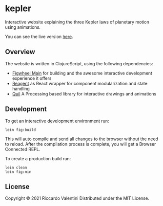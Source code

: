 # kepler

Interactive website explaining the three Kepler laws of planetary motion using animations.

You can see the live version [here](https://rvalentini.github.io).

## Overview

The website is written in ClojureScript, using the following dependencies: 

+ [Figwheel Main](https://github.com/bhauman/figwheel-main) for building and the awesome interactive development experience it offers 
+ [Reagent](https://github.com/reagent-project/reagent) as React wrapper for component modularization and state handling
+ [Quil](http://quil.info/?example=fireworks) A Processing based library for interactive drawings and animations


## Development

To get an interactive development environment run:

    lein fig:build

This will auto compile and send all changes to the browser without the
need to reload. After the compilation process is complete, you will
get a Browser Connected REPL.

To create a production build run:

	lein clean
	lein fig:min

## License

Copyright © 2021 Riccardo Valentini
Distributed under the MIT License.

